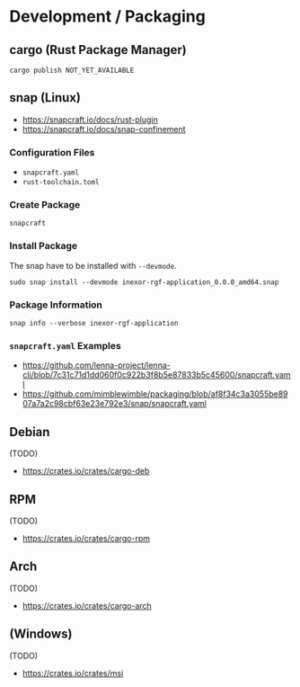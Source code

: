 # Development / Packaging

## cargo (Rust Package Manager)

```shell
cargo publish NOT_YET_AVAILABLE
```

## snap (Linux)

* https://snapcraft.io/docs/rust-plugin
* https://snapcraft.io/docs/snap-confinement

### Configuration Files

* `snapcraft.yaml`
* `rust-toolchain.toml`

### Create Package

```shell
snapcraft
```

### Install Package

The snap have to be installed with `--devmode`.

```shell
sudo snap install --devmode inexor-rgf-application_0.0.0_amd64.snap
```

### Package Information

```shell
snap info --verbose inexor-rgf-application
```

### `snapcraft.yaml` Examples

* https://github.com/lenna-project/lenna-cli/blob/7c31c71d1dd060f0c922b3f8b5e87833b5c45600/snapcraft.yaml
* https://github.com/mimblewimble/packaging/blob/af8f34c3a3055be8907a7a2c98cbf63e23e792e3/snap/snapcraft.yaml

## Debian

(TODO)
* https://crates.io/crates/cargo-deb

## RPM

(TODO)
* https://crates.io/crates/cargo-rpm

## Arch

(TODO)
* https://crates.io/crates/cargo-arch

## (Windows)

(TODO)
* https://crates.io/crates/msi
